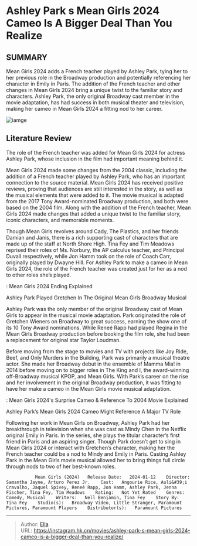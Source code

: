 # Ashley Park s Mean Girls 2024 Cameo Is A Bigger Deal Than You Realize


## SUMMARY 



  Mean Girls 2024 adds a French teacher played by Ashley Park, tying her to her previous role in the Broadway production and potentially referencing her character in Emily in Paris.   The addition of the French teacher and other changes in Mean Girls 2024 bring a unique twist to the familiar story and characters.   Ashley Park, the only original Broadway cast member in the movie adaptation, has had success in both musical theater and television, making her cameo in Mean Girls 2024 a fitting nod to her career.  

![iamge](https://static1.srcdn.com/wordpress/wp-content/uploads/2024/01/ashelypark_meangirls.jpg)

## Literature Review

The role of the French teacher was added for Mean Girls 2024 for actress Ashley Park, whose inclusion in the film had important meaning behind it.




Mean Girls 2024 made some changes from the 2004 classic, including the addition of a French teacher played by Ashley Park, who has an important connection to the source material. Mean Girls 2024 has received positive reviews, proving that audiences are still interested in the story, as well as the musical elements that were added to it. The movie musical is adapted from the 2017 Tony Award-nominated Broadway production, and both were based on the 2004 film. Along with the addition of the French teacher, Mean Girls 2024 made changes that added a unique twist to the familiar story, iconic characters, and memorable moments.




Though Mean Girls revolves around Cady, The Plastics, and her friends Damian and Janis, there is a rich supporting cast of characters that are made up of the staff at North Shore High. Tina Fey and Tim Meadows reprised their roles of Ms. Norbury, the AP calculus teacher, and Principal Duvall respectively, while Jon Hamm took on the role of Coach Carr, originally played by Dwayne Hill. For Ashley Park to make a cameo in Mean Girls 2024, the role of the French teacher was created just for her as a nod to other roles she’s played.

 : Mean Girls 2024 Ending Explained


 Ashley Park Played Gretchen In The Original Mean Girls Broadway Musical 
          

Ashley Park was the only member of the original Broadway cast of Mean Girls to appear in the musical movie adaptation. Park originated the role of Gretchen Wieners on Broadway to great success, earning the show one of its 10 Tony Award nominations. While Reneé Rapp had played Regina in the Mean Girls Broadway production before booking the film role, she had been a replacement for original star Taylor Loudman.




Before moving from the stage to movies and TV with projects like Joy Ride, Beef, and Only Murders in the Building, Park was primarily a musical theatre actor. She made her Broadway debut in the ensemble of Mamma Mia! in 2014 before moving on to bigger roles in The King and I, the award-winning off-Broadway musical KPOP, and Mean Girls. With Park’s career on the rise and her involvement in the original Broadway production, it was fitting to have her make a cameo in the Mean Girls movie musical adaptation.

 : Mean Girls 2024&#39;s Surprise Cameo &amp; Reference To 2004 Movie Explained



 Ashley Park’s Mean Girls 2024 Cameo Might Reference A Major TV Role 
          

Following her work in Mean Girls on Broadway, Ashley Park had her breakthrough in television when she was cast as Mindy Chen in the Netflix original Emily in Paris. In the series, she plays the titular character’s first friend in Paris and an aspiring singer. Though Park doesn’t get to sing in Mean Girls 2024 or interact with Gretchen’s character, making her the French teacher could be a nod to Mindy and Emily in Paris. Casting Ashley Park in the Mean Girls movie musical allowed her to bring things full circle through nods to two of her best-known roles.




               Mean Girls (2024)   Release Date:   2024-01-12    Director:   Samantha Jayne, Arturo Perez Jr.    Cast:   Angourie Rice, Auli&#39;i Cravalho, Jaquel Spivey, Reneé Rapp, Jon Hamm, Ashley Park, Jenna Fischer, Tina Fey, Tim Meadows    Rating:   Not Yet Rated    Genres:   Comedy, Musical    Writers:   Nell Benjamin, Tina Fey    Story By:   Tina Fey    Studio(s):   Broadway Video, Little Stranger, Paramount Pictures, Paramount Players    Distributor(s):   Paramount Pictures      

---

> Author: [Ella](https://instagram.hk.cn/)  
> URL: https://instagram.hk.cn/movies/ashley-park-s-mean-girls-2024-cameo-is-a-bigger-deal-than-you-realize/  

